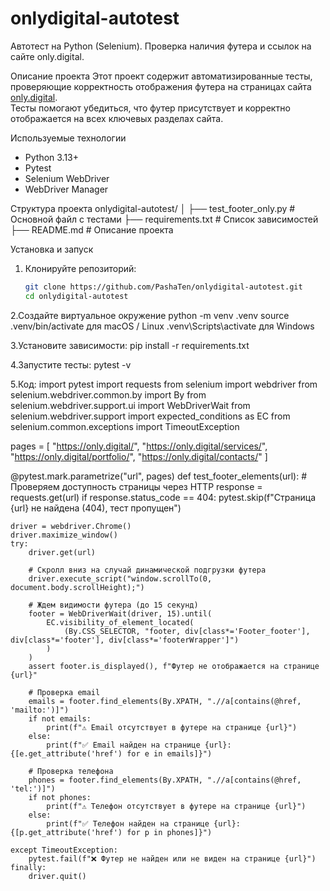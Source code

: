 # onlydigital-autotest
Автотест на Python (Selenium). Проверка наличия футера и ссылок на сайте only.digital.

Описание проекта
Этот проект содержит автоматизированные тесты, проверяющие корректность отображения футера на страницах сайта [only.digital](https://only.digital).  
Тесты помогают убедиться, что футер присутствует и корректно отображается на всех ключевых разделах сайта.

Используемые технологии
- Python 3.13+
- Pytest
- Selenium WebDriver
- WebDriver Manager

Структура проекта
onlydigital-autotest/
│
├── test_footer_only.py # Основной файл с тестами
├── requirements.txt # Список зависимостей
├── README.md # Описание проекта


 Установка и запуск
1. Клонируйте репозиторий:
   ```bash
   git clone https://github.com/PashaTen/onlydigital-autotest.git
   cd onlydigital-autotest
2.Создайте виртуальное окружение
python -m venv .venv
source .venv/bin/activate         для macOS / Linux
.venv\Scripts\activate            для Windows

3.Установите зависимости:
pip install -r requirements.txt

4.Запустите тесты:
pytest -v

5.Код:
import pytest
import requests
from selenium import webdriver
from selenium.webdriver.common.by import By
from selenium.webdriver.support.ui import WebDriverWait
from selenium.webdriver.support import expected_conditions as EC
from selenium.common.exceptions import TimeoutException

pages = [
    "https://only.digital/",
    "https://only.digital/services/",
    "https://only.digital/portfolio/",
    "https://only.digital/contacts/"
]

@pytest.mark.parametrize("url", pages)
def test_footer_elements(url):
    # Проверяем доступность страницы через HTTP
    response = requests.get(url)
    if response.status_code == 404:
        pytest.skip(f"Страница {url} не найдена (404), тест пропущен")

    driver = webdriver.Chrome()
    driver.maximize_window()
    try:
        driver.get(url)

        # Скролл вниз на случай динамической подгрузки футера
        driver.execute_script("window.scrollTo(0, document.body.scrollHeight);")

        # Ждем видимости футера (до 15 секунд)
        footer = WebDriverWait(driver, 15).until(
            EC.visibility_of_element_located(
                (By.CSS_SELECTOR, "footer, div[class*='Footer_footer'], div[class*='footer'], div[class*='footerWrapper']")
            )
        )
        assert footer.is_displayed(), f"Футер не отображается на странице {url}"

        # Проверка email
        emails = footer.find_elements(By.XPATH, ".//a[contains(@href, 'mailto:')]")
        if not emails:
            print(f"⚠️ Email отсутствует в футере на странице {url}")
        else:
            print(f"✅ Email найден на странице {url}: {[e.get_attribute('href') for e in emails]}")

        # Проверка телефона
        phones = footer.find_elements(By.XPATH, ".//a[contains(@href, 'tel:')]")
        if not phones:
            print(f"⚠️ Телефон отсутствует в футере на странице {url}")
        else:
            print(f"✅ Телефон найден на странице {url}: {[p.get_attribute('href') for p in phones]}")

    except TimeoutException:
        pytest.fail(f"❌ Футер не найден или не виден на странице {url}")
    finally:
        driver.quit()
